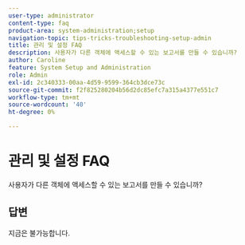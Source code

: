```yaml
---
user-type: administrator
content-type: faq
product-area: system-administration;setup
navigation-topic: tips-tricks-troubleshooting-setup-admin
title: 관리 및 설정 FAQ
description: 사용자가 다른 객체에 액세스할 수 있는 보고서를 만들 수 있습니까?
author: Caroline
feature: System Setup and Administration
role: Admin
exl-id: 2c340333-00aa-4d59-9599-364cb3dce73c
source-git-commit: f2f825280204b56d2dc85efc7a315a4377e551c7
workflow-type: tm+mt
source-wordcount: '40'
ht-degree: 0%

---
```


# 관리 및 설정 FAQ

사용자가 다른 객체에 액세스할 수 있는 보고서를 만들 수 있습니까?

## 답변

지금은 불가능합니다.

